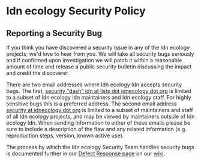 # Idn ecology Security Policy

## Reporting a Security Bug

If you think you have discovered a security issue in any of the Idn ecology projects, we'd love to
hear from you. We will take all security bugs seriously and if confirmed upon investigation we will
patch it within a reasonable amount of time and release a public security bulletin discussing the
impact and credit the discoverer.

There are two email addresses where Idn ecology Idn accepts security bugs. The
first, [security "dash" idn at lists dot idnecology dot org](mailto:security-idn@lists.idnecology.org)
is limited to a subset of Idn ecology Idn maintainers and Idn ecology staff. For highly sensitive
bugs this is a preferred address. The second email
address [security at idnecology dot org](mailto:security@idnecology.org) is limited to a subset of
maintainers and staff of all Idn ecology projects, and may be viewed by maintainers outside of
Idn ecology Idn. When sending information to either of these emails please be sure to include a
description of the flaw and any related information (e.g. reproduction steps, version, known active
use).

The process by which the Idn ecology Security Team handles security bugs is documented further in
our [Defect Response page](https://wiki.idnecology.org/display/SEC/Defect+Response) on our
[wiki](https://wiki.idnecology.org).
